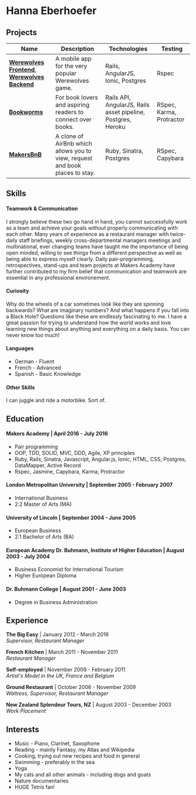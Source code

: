 # Hanna Eberhoefer



## Projects

| Name | Description | Technologies | Testing |
|------|-------------|--------------|---------|
|[**Werewolves Frontend**](https://github.com/HannaEb/werewolves_frontend.git), [**Werewolves Backend**](https://github.com/HannaEb/werewolves_backend.git)| A mobile app for the very popular Werewolves game. | Rails, AngularJS, Ionic, Postgres | Rspec |
|[**Bookworms**](https://github.com/HannaEb/bookworms.git)| For book lovers and aspiring readers to connect over books. | Rails API, AngularJS, Rails asset pipeline, Postgres, Heroku | RSpec, Karma, Protractor |
|[**MakersBnB**](https://github.com/HannaEb/SHEWbnb.git) | A clone of AirBnb which allows you to view, request and book places to stay. | Ruby, Sinatra, Postgres | RSpec, Capybara|

## Skills

#### Teamwork & Communication

I strongly believe these two go hand in hand, you cannot successfully work as a team and achieve your goals without properly communicating with each other. Many years of experience as a restaurant manager with twice-daily staff briefings, weekly cross-departmental managers meetings and multinational, ever changing teams have taught me the importance of being open minded, willing to see things from a different perspective as well as being able to express myself clearly. Daily pair-programming, retrospectives, stand-ups and team projects at Makers Academy have further contributed to my firm belief that communication and teamwork are essential in any professional environement.

#### Curiosity

Why do the wheels of a car sometimes look like they are spinning backwards? What are imaginary numbers? And what happens if you fall into a Black Hole? Questions like these are endlessly fascinating to me. I have a great passion for trying to understand how the world works and love learning new things about anything and everything on a daily basis. You can never know too much!

#### Languages

- German - Fluent
- French - Advanced
- Spanish - Basic Knowledge

#### Other Skills

I can juggle and ride a motorbike. Sort of.

## Education

#### Makers Academy | April 2016 - July 2016

- Pair programming
- OOP, TDD, SOLID, MVC, DDD, Agile, XP principles
- Ruby, Rails, Sinatra, Javascript, Angular.js, Ionic, HTML, CSS, Postgres, DataMapper, Active Record
- Rspec, Jasmine, Capybara, Karma, Protractor

#### London Metropolitan University | September 2005 - February 2007

- International Business
- 2:2 Master of Arts (MA)

#### University of Lincoln | September 2004 - June 2005

- European Business
- 2:1 Bachelor of Arts (BA)

#### European Academy Dr. Buhmann, Institute of Higher Education | August 2003 - July 2004

- Business Economist for International Tourism
- Higher European Diploma

#### Dr. Buhmann College | August 2001 - June 2003

- Degree in Business Administration

## Experience

**The Big Easy** | January 2012 - March 2016    
*Supervisor, Restaurant Manager*  

**French Kitchen** | March 2011 - November 2011   
*Restaurant Manager*  

**Self-employed** | November 2009 - February 2011      
*Artist's Model in the UK, France and Belgium*  

**Ground Restaurant** | October 2006 - November 2009   
*Waitress, Supervisor, Restaurant Manager*  

**New Zealand Splendeur Tours, NZ** | August 2003 - December 2003     
*Work Placement*  

## Interests

- Music - Piano, Clarinet, Saxophone
- Reading - mainly Fantasy, my Atlas and Wikipedia
- Cooking, trying out new recipes and food in general
- Swimming - preferably in the sea  
- Yoga
- My cats and all other animals - including dogs and goats
- Nature documentaries
- HUGE Tetris fan!
